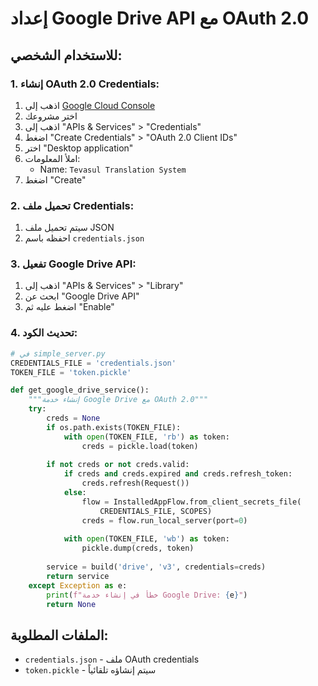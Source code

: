 # إعداد Google Drive API مع OAuth 2.0

## للاستخدام الشخصي:

### 1. إنشاء OAuth 2.0 Credentials:
1. اذهب إلى [Google Cloud Console](https://console.cloud.google.com/)
2. اختر مشروعك
3. اذهب إلى "APIs & Services" > "Credentials"
4. اضغط "Create Credentials" > "OAuth 2.0 Client IDs"
5. اختر "Desktop application"
6. املأ المعلومات:
   - Name: `Tevasul Translation System`
7. اضغط "Create"

### 2. تحميل ملف Credentials:
1. سيتم تحميل ملف JSON
2. احفظه باسم `credentials.json`

### 3. تفعيل Google Drive API:
1. اذهب إلى "APIs & Services" > "Library"
2. ابحث عن "Google Drive API"
3. اضغط عليه ثم "Enable"

### 4. تحديث الكود:
```python
# في simple_server.py
CREDENTIALS_FILE = 'credentials.json'
TOKEN_FILE = 'token.pickle'

def get_google_drive_service():
    """إنشاء خدمة Google Drive مع OAuth 2.0"""
    try:
        creds = None
        if os.path.exists(TOKEN_FILE):
            with open(TOKEN_FILE, 'rb') as token:
                creds = pickle.load(token)
        
        if not creds or not creds.valid:
            if creds and creds.expired and creds.refresh_token:
                creds.refresh(Request())
            else:
                flow = InstalledAppFlow.from_client_secrets_file(
                    CREDENTIALS_FILE, SCOPES)
                creds = flow.run_local_server(port=0)
            
            with open(TOKEN_FILE, 'wb') as token:
                pickle.dump(creds, token)
        
        service = build('drive', 'v3', credentials=creds)
        return service
    except Exception as e:
        print(f"خطأ في إنشاء خدمة Google Drive: {e}")
        return None
```

## الملفات المطلوبة:
- `credentials.json` - ملف OAuth credentials
- `token.pickle` - سيتم إنشاؤه تلقائياً




